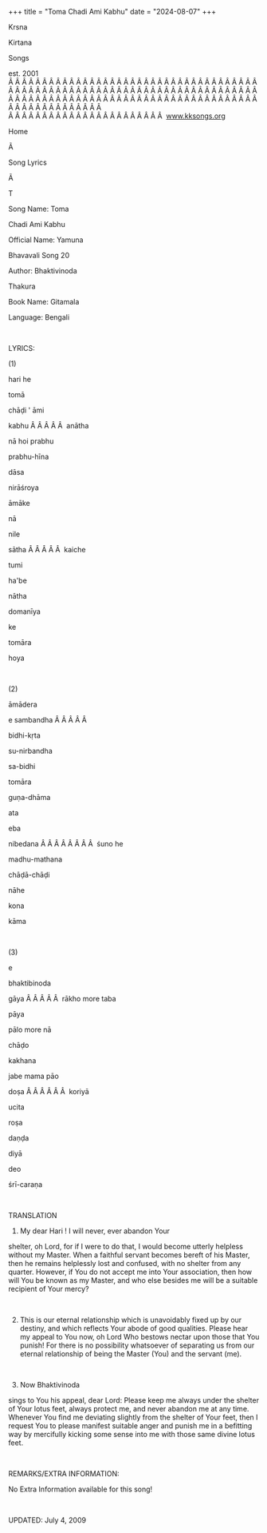 +++ 
title = "Toma Chadi Ami Kabhu"
date = "2024-08-07"
+++

Krsna
 
Kirtana
 
Songs

est. 2001
Â Â Â Â Â Â Â Â Â Â Â Â Â Â Â Â Â Â Â Â Â Â Â Â Â Â Â Â Â Â Â Â Â Â Â Â Â Â Â Â Â Â Â Â Â Â Â Â Â Â Â Â Â Â Â Â Â Â Â Â Â Â Â Â Â Â Â Â Â Â Â Â Â Â Â Â Â Â Â Â Â Â Â Â Â Â Â Â Â Â Â Â Â Â Â Â Â Â Â Â Â Â Â Â Â Â Â Â Â Â Â Â Â Â Â Â Â Â Â Â Â Â Â Â Â  
Â Â Â Â Â Â Â Â Â Â Â Â Â Â Â Â Â Â Â Â Â Â Â  
www.kksongs.org








Home


Ã 
 
Song Lyrics
 
Ã 
 
T


Song Name: 
Toma
 
Chadi
 Ami 
Kabhu


Official Name: 
Yamuna
 
Bhavavali
 Song 20


Author: 
Bhaktivinoda
 
Thakura


Book Name: 
Gitamala


Language: 
Bengali


 


LYRICS:


(1)


hari
 he


tomā
 
chāḍi
' 
āmi
 
kabhu
Â Â Â Â Â  
anātha
 
nā
 hoi 
prabhu


prabhu-hīna
 
dāsa
 
nirāśroya


āmāke
 
nā
 
nile
 
sātha
Â Â Â Â Â  
kaiche
 
tumi
 
ha'be
 
nātha


domanīya
 
ke
 
tomāra
 
hoya


 


(2)


āmādera

e 
sambandha
Â Â Â Â Â 

bidhi-kṛta
 
su-nirbandha


sa-bidhi
 
tomāra
 
guṇa-dhāma


ata
 
eba
 
nibedana
Â Â Â Â Â Â Â Â  
śuno
 he

madhu-mathana


chāḍā-chāḍi
 
nāhe
 
kona
 
kāma


 


(3)


e
 
bhaktibinoda
 
gāya
Â Â Â Â Â  
rākho
 more 
taba
 
pāya


pālo
 more 
nā
 
chāḍo
 
kakhana


jabe
 mama 
pāo
 
doṣa
Â Â Â Â Â Â  
koriyā
 
ucita
 
roṣa


daṇḍa


diyā
 
deo
 
śrī-caraṇa


 


TRANSLATION


1) My dear 
Hari
! I will never, ever abandon 
Your

shelter, oh Lord, for if I were to do that, I would become utterly helpless without
my Master. When a faithful servant becomes bereft of his Master, then he
remains helplessly lost and confused, with no shelter from any quarter.
However, if 
You
 do not accept me into Your
association, then how will You be known as my Master, and who else besides me
will be a suitable recipient of Your mercy?


 


2) This is our eternal
relationship which is unavoidably fixed up by our destiny, and which reflects 
Your
 abode of good qualities. Please hear my appeal to 
You
 now, oh Lord Who bestows nectar upon those that You
punish! 
For there is no possibility whatsoever of separating
us from our eternal relationship of being the Master (You) and the servant
(me).


 


3) Now 
Bhaktivinoda

sings to 
You
 his appeal, dear Lord: Please keep me
always under the shelter of Your lotus feet, always protect me, and never
abandon me at any time. Whenever 
You
 find me deviating
slightly from the shelter of Your feet, then I request You to please manifest
suitable anger and punish me in a befitting way by mercifully kicking some
sense into me with those same divine lotus feet.


 


REMARKS/EXTRA INFORMATION:


No
Extra Information available for this song!


 


UPDATED:
 July 4, 2009